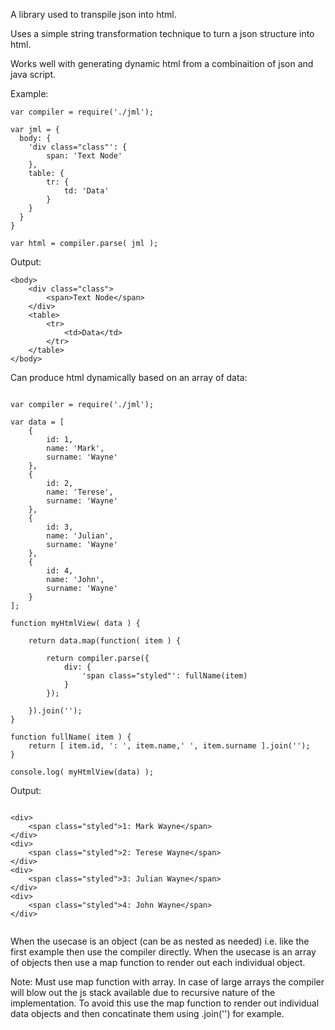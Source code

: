 A library used to transpile json into html. 

Uses a simple string transformation technique to turn a json structure into html.

Works well with generating dynamic html from a combinaition of json and java script.

Example:

```
var compiler = require('./jml');

var jml = {
  body: {
    'div class="class"': {
        span: 'Text Node'
    },
    table: {
        tr: {
            td: 'Data'
        }
    }
  }
}

var html = compiler.parse( jml );

```

Output:

```
<body>
    <div class="class">
        <span>Text Node</span>
    </div>
    <table>
        <tr>
            <td>Data</td>
        </tr>
    </table>
</body>

```


Can produce html dynamically based on an array of data:


```

var compiler = require('./jml');

var data = [
    {
        id: 1,
        name: 'Mark',
        surname: 'Wayne'
    },
    {
        id: 2,
        name: 'Terese',
        surname: 'Wayne'
    },
    {
        id: 3,
        name: 'Julian',
        surname: 'Wayne'
    },
    {
        id: 4,
        name: 'John',
        surname: 'Wayne'
    }
];

function myHtmlView( data ) {

    return data.map(function( item ) {
        
        return compiler.parse({
            div: {
                'span class="styled"': fullName(item)
            }
        });

    }).join('');
}

function fullName( item ) {
    return [ item.id, ': ', item.name,' ', item.surname ].join('');
}

console.log( myHtmlView(data) );

```

Output: 

```

<div>
    <span class="styled">1: Mark Wayne</span>
</div>
<div>
    <span class="styled">2: Terese Wayne</span>
</div>
<div>
    <span class="styled">3: Julian Wayne</span>
</div>
<div>
    <span class="styled">4: John Wayne</span>
</div>


```

When the usecase is an object (can be as nested as needed) i.e. like the first example then use the compiler directly.
When the usecase is an array of objects then use a map function to render out each individual object.

Note: Must use map function with array. In case of large arrays the compiler will blow out the js
stack available due to recursive nature of the implementation. 
To avoid this use the map function to render out individual data objects and then
concatinate them using .join('') for example.

